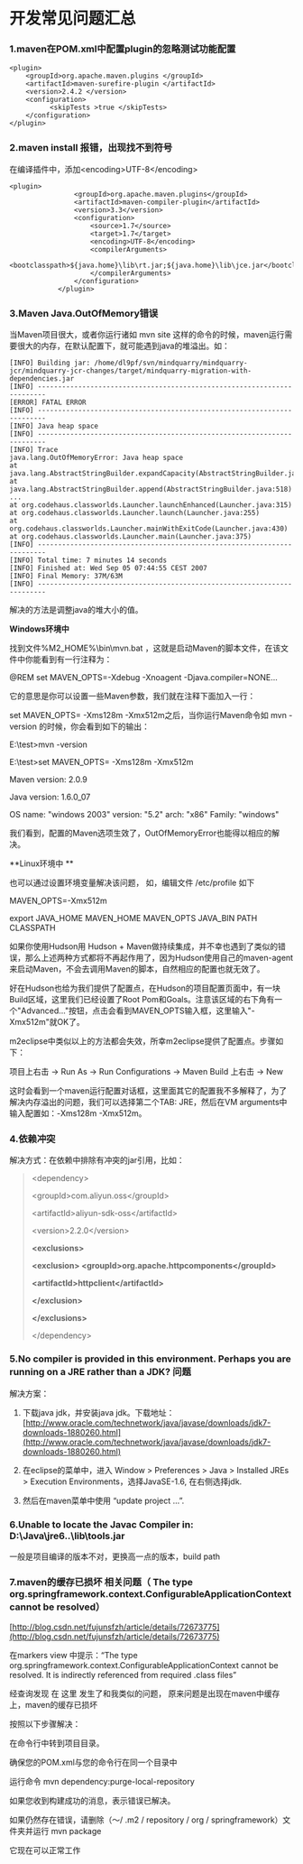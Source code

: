 # 开发常见问题汇总

### **1.maven在POM.xml中配置plugin的忽略测试功能配置**

```
<plugin>
    <groupId>org.apache.maven.plugins </groupId>
    <artifactId>maven-surefire-plugin </artifactId>
    <version>2.4.2 </version>
    <configuration>
          <skipTests >true </skipTests>
    </configuration>
</plugin>
```

### **2.maven install 报错，出现找不到符号**

在编译插件中，添加&lt;encoding&gt;UTF-8&lt;/encoding&gt;

```
<plugin>
                <groupId>org.apache.maven.plugins</groupId>
                <artifactId>maven-compiler-plugin</artifactId>
                <version>3.3</version>
                <configuration>
                    <source>1.7</source>
                    <target>1.7</target>
                    <encoding>UTF-8</encoding>
                    <compilerArguments>
                        <bootclasspath>${java.home}\lib\rt.jar;${java.home}\lib\jce.jar</bootclasspath>
                    </compilerArguments>
                </configuration>
            </plugin>
```

### 3.Maven  Java.OutOfMemory错误

当Maven项目很大，或者你运行诸如 mvn site 这样的命令的时候，maven运行需要很大的内存，在默认配置下，就可能遇到java的堆溢出。如：

```
[INFO] Building jar: /home/dl9pf/svn/mindquarry/mindquarry-jcr/mindquarry-jcr-changes/target/mindquarry-migration-with-dependencies.jar
[INFO] ------------------------------------------------------------------------
[ERROR] FATAL ERROR
[INFO] ------------------------------------------------------------------------
[INFO] Java heap space
[INFO] ------------------------------------------------------------------------
[INFO] Trace
java.lang.OutOfMemoryError: Java heap space
at java.lang.AbstractStringBuilder.expandCapacity(AbstractStringBuilder.java:99)
at java.lang.AbstractStringBuilder.append(AbstractStringBuilder.java:518)
...
at org.codehaus.classworlds.Launcher.launchEnhanced(Launcher.java:315)
at org.codehaus.classworlds.Launcher.launch(Launcher.java:255)
at org.codehaus.classworlds.Launcher.mainWithExitCode(Launcher.java:430)
at org.codehaus.classworlds.Launcher.main(Launcher.java:375)
[INFO] ------------------------------------------------------------------------
[INFO] Total time: 7 minutes 14 seconds
[INFO] Finished at: Wed Sep 05 07:44:55 CEST 2007
[INFO] Final Memory: 37M/63M
[INFO] ------------------------------------------------------------------------
```

解决的方法是调整java的堆大小的值。

**Windows环境中**

找到文件%M2\_HOME%\bin\mvn.bat ，这就是启动Maven的脚本文件，在该文件中你能看到有一行注释为：

@REM set MAVEN\_OPTS=-Xdebug -Xnoagent -Djava.compiler=NONE...

它的意思是你可以设置一些Maven参数，我们就在注释下面加入一行：

set MAVEN\_OPTS= -Xms128m -Xmx512m之后，当你运行Maven命令如 mvn -version 的时候，你会看到如下的输出：

E:\test&gt;mvn -version

E:\test&gt;set MAVEN\_OPTS= -Xms128m -Xmx512m

Maven version: 2.0.9

Java version: 1.6.0\_07

OS name: "windows 2003" version: "5.2" arch: "x86" Family: "windows"

我们看到，配置的Maven选项生效了，OutOfMemoryError也能得以相应的解决。

**Linux环境中 **

也可以通过设置环境变量解决该问题， 如，编辑文件 /etc/profile 如下

MAVEN\_OPTS=-Xmx512m

export JAVA\_HOME MAVEN\_HOME MAVEN\_OPTS JAVA\_BIN PATH CLASSPATH

如果你使用Hudson用 Hudson + Maven做持续集成，并不幸也遇到了类似的错误，那么上述两种方式都将不再起作用了，因为Hudson使用自己的maven-agent来启动Maven，不会去调用Maven的脚本，自然相应的配置也就无效了。

好在Hudson也给为我们提供了配置点，在Hudson的项目配置页面中，有一块Build区域，这里我们已经设置了Root Pom和Goals。注意该区域的右下角有一个"Advanced..."按钮，点击会看到MAVEN\_OPTS输入框，这里输入"-Xmx512m"就OK了。

m2eclipse中类似以上的方法都会失效，所幸m2eclipse提供了配置点。步骤如下：

项目上右击 -&gt; Run As -&gt; Run Configurations -&gt; Maven Build 上右击 -&gt; New

这时会看到一个maven运行配置对话框，这里面其它的配置我不多解释了，为了解决内存溢出的问题，我们可以选择第二个TAB: JRE，然后在VM arguments中输入配置如：-Xms128m -Xmx512m。

### 4.依赖冲突

解决方式：在依赖中排除有冲突的jar引用，比如：

> &lt;dependency&gt;
>
> &lt;groupId&gt;com.aliyun.oss&lt;/groupId&gt;
>
> &lt;artifactId&gt;aliyun-sdk-oss&lt;/artifactId&gt;
>
> &lt;version&gt;2.2.0&lt;/version&gt;
>
> **&lt;exclusions&gt;**
>
> **&lt;exclusion&gt; &lt;groupId&gt;org.apache.httpcomponents&lt;/groupId&gt;**
>
> **&lt;artifactId&gt;httpclient&lt;/artifactId&gt;**
>
> **&lt;/exclusion&gt;**
>
> **&lt;/exclusions&gt;**
>
> &lt;/dependency&gt;

### 5.No compiler is provided in this environment. Perhaps you are running on a JRE rather than a JDK? 问题

解决方案：

1. 下载java jdk，并安装java jdk。下载地址：[http://www.oracle.com/technetwork/java/javase/downloads/jdk7-downloads-1880260.html](http://www.oracle.com/technetwork/java/javase/downloads/jdk7-downloads-1880260.html)

2. 在eclipse的菜单中，进入 Window &gt; Preferences &gt; Java &gt; Installed JREs &gt; Execution Environments，选择JavaSE-1.6, 在右侧选择jdk.

3. 然后在maven菜单中使用 “update project ...”.

### 6.Unable to locate the Javac Compiler in:   D:\Java\jre6..\lib\tools.jar

一般是项目编译的版本不对，更换高一点的版本，build path

### 7.maven的缓存已损坏 相关问题（ The type org.springframework.context.ConfigurableApplicationContext cannot be resolved）

[http://blog.csdn.net/fujunsfzh/article/details/72673775](http://blog.csdn.net/fujunsfzh/article/details/72673775)

在markers view 中提示：“The type org.springframework.context.ConfigurableApplicationContext cannot be resolved. It is indirectly referenced from required .class files”

经查询发现 在 这里 发生了和我类似的问题， 原来问题是出现在maven中缓存上，maven的缓存已损坏

按照以下步骤解决：

在命令行中转到项目目录。

确保您的POM.xml与您的命令行在同一个目录中

运行命令 mvn dependency:purge-local-repository

如果您收到构建成功的消息，表示错误已解决。

如果仍然存在错误，请删除（〜/ .m2 / repository / org / springframework）文件夹并运行 mvn package

它现在可以正常工作



